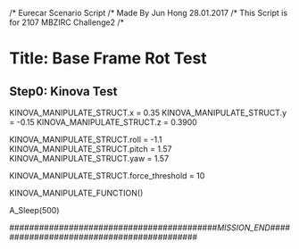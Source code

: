 /* Eurecar Scenario Script 
/* Made By Jun Hong 28.01.2017
/* This Script is for 2107 MBZIRC Challenge2
/*

# Title: Base Frame Rot Test

## Step0: Kinova Test

KINOVA_MANIPULATE_STRUCT.x = 0.35
KINOVA_MANIPULATE_STRUCT.y = -0.15
KINOVA_MANIPULATE_STRUCT.z = 0.3900

KINOVA_MANIPULATE_STRUCT.roll = -1.1
KINOVA_MANIPULATE_STRUCT.pitch = 1.57
KINOVA_MANIPULATE_STRUCT.yaw = 1.57

KINOVA_MANIPULATE_STRUCT.force_threshold = 10

KINOVA_MANIPULATE_FUNCTION()

A_Sleep(500)

##########################################_MISSION_END_##########################################
